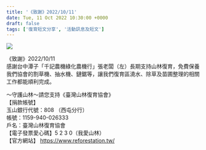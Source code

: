 ```yaml
---
title: '《致謝》2022/10/11'
date: Tue, 11 Oct 2022 10:30:00 +0000
draft: false
tags: ['復育短文分享', '活動訊息及短文']
---
```


![](https://www.reforestation.tw/wp-content/uploads/2022/11/757D9C55-27CA-4D3D-AECB-FF93310CCF0D.jpeg)

《致謝》2022/10/11  
感謝台中潭子「千記農機綠化農機行」張老闆（左）長期支持山林復育，免費保養我們協會的割草機、抽水機、鏈鋸等，讓我們復育區澆水、除草及苗圃整理的相關工作都能順利完成。

～守護山林～請您支持《臺灣山林復育協會》  
【捐款帳號】  
玉山銀行代號：808 （西屯分行）  
帳號：1159-940-026333  
戶名：臺灣山林復育協會  
【電子發票愛心碼】5 2 3 0（我愛山林）  
【官方網站】 https://www.reforestation.tw/